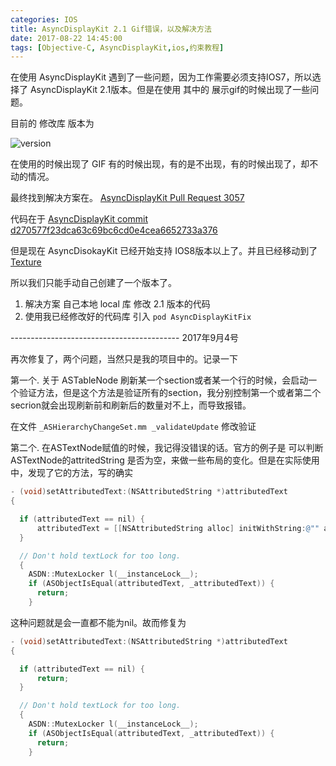 ```yaml
---
categories: IOS
title: AsyncDisplayKit 2.1 Gif错误，以及解决方法
date: 2017-08-22 14:45:00
tags: [Objective-C, AsyncDisplayKit,ios,约束教程]
---
```


在使用 AsyncDisplayKit 遇到了一些问题，因为工作需要必须支持IOS7，所以选择了 AsyncDisplayKit 2.1版本。但是在使用 其中的 展示gif的时候出现了一些问题。
<!-- more -->

目前的 修改库 版本为

![version](https://img.shields.io/cocoapods/v/AsyncDisplayKitFix.svg)

在使用的时候出现了 GIF 有的时候出现，有的是不出现，有的时候出现了，却不动的情况。

最终找到解决方案在。  [AsyncDisplayKit Pull Request 3057](https://github.com/facebookarchive/AsyncDisplayKit/pull/3057)

代码在于 [AsyncDisplayKit commit d270577f23dca63c69bc6cd0e4cea6652733a376](https://github.com/facebookarchive/AsyncDisplayKit/commit/d270577f23dca63c69bc6cd0e4cea6652733a376)

但是现在 AsyncDisokayKit 已经开始支持 IOS8版本以上了。并且已经移动到了 [Texture](https://github.com/texturegroup/texture/)

所以我们只能手动自己创建了一个版本了。

1. 解决方案 自己本地 local 库 修改 2.1 版本的代码
2. 使用我已经修改好的代码库 引入 `pod AsyncDisplayKitFix`


------------------------------------------ 2017年9月4号

再次修复了，两个问题，当然只是我的项目中的。记录一下

第一个. 关于 ASTableNode 刷新某一个section或者某一个行的时候，会启动一个验证方法，但是这个方法是验证所有的section，我分别控制第一个或者第二个secrion就会出现刷新前和刷新后的数量对不上，而导致报错。

在文件 `_ASHierarchyChangeSet.mm`  `_validateUpdate` 修改验证

第二个. 在ASTextNode赋值的时候，我记得没错误的话。官方的例子是 可以判断 ASTextNode的attritedString 是否为空，来做一些布局的变化。但是在实际使用中，发现了它的方法，写的确实
````objectivec
- (void)setAttributedText:(NSAttributedString *)attributedText
{

  if (attributedText == nil) {
      attributedText = [[NSAttributedString alloc] initWithString:@"" attributes:nil];
  }

  // Don't hold textLock for too long.
  {
    ASDN::MutexLocker l(__instanceLock__);
    if (ASObjectIsEqual(attributedText, _attributedText)) {
      return;
    }
````

这种问题就是会一直都不能为nil。故而修复为
````objectivec
- (void)setAttributedText:(NSAttributedString *)attributedText
{

  if (attributedText == nil) {
      return;
  }

  // Don't hold textLock for too long.
  {
    ASDN::MutexLocker l(__instanceLock__);
    if (ASObjectIsEqual(attributedText, _attributedText)) {
      return;
    }
````
